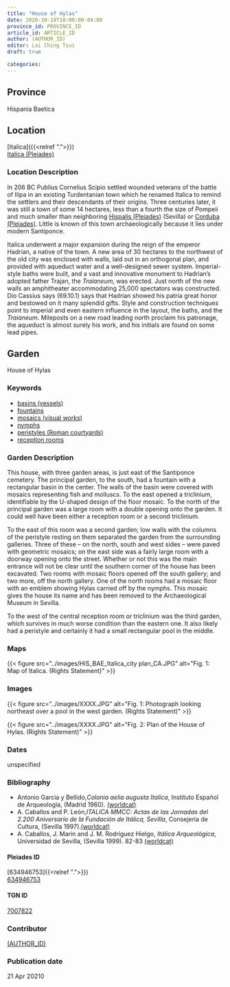 ```yaml
---
title: "House of Hylas"
date: 2020-10-18T10:00:00-04:00
province_id: PROVINCE_ID
article_id: ARTICLE_ID
author: (AUTHOR_ID)
editor: Lai Ching Tsui
draft: true

categories:
---
```


## Province
Hispania Baetica

<!--### Province Description-->

<!-- DESCRIPTION -->


## Location

[Italica]({{<relref ".">}}) \
[Italica (Pleiades)](https://pleiades.stoa.org/places/256231)

### Location Description

In 206 BC Publius Cornelius Scipio settled wounded veterans of the battle of Ilipa in an existing Turdentanian town which he renamed Italica to remind the settlers and their descendants of their origins.  Three centuries later, it was still a town of some 14 hectares, less than a fourth the size of Pompeii and much smaller than neighboring [Hispalis (Pleiades)](https://pleiades.stoa.org/places/256210) (Sevilla) or [Corduba (Pleiades)](https://pleiades.stoa.org/places/256128).  Little is known of this town archaeologically because it lies under modern Santiponce.

Italica underwent a major expansion during the reign of the emperor Hadrian, a native of the town. A new area of 30 hectares to the northwest of the old city was enclosed with walls, laid out in an orthogonal plan, and provided with aqueduct water and a well-designed sewer system. Imperial-style baths were built, and a vast and innovative monument to Hadrian’s adopted father Trajan, the *Traianeum*, was erected.  Just north of the new walls an amphitheater accommodating 25,000 spectators was constructed. Dio Cassius says (69.10.1) says that Hadrian showed his patria great honor and bestowed on it many splendid gifts. Style and construction techniques point to imperial and even eastern influence in the layout, the baths, and the *Traianeum*.  Mileposts on a new road leading north proclaim his patronage, the aqueduct is almost surely his work, and his initials are found on some lead pipes.

## Garden

House of Hylas

### Keywords

- [basins (vessels)](http://vocab.getty.edu/page/aat/300045614)
- [fountains](http://vocab.getty.edu/page/aat/300006179)
- [mosaics (visual works)](http://vocab.getty.edu/page/aat/300015342)
- [nymphs](http://vocab.getty.edu/page/aat/300379159)
- [peristyles (Roman courtyards)](http://vocab.getty.edu/page/aat/300004029)
- [reception rooms](http://vocab.getty.edu/page/aat/300077176)
<!-- [triclinia (rooms)](http://vocab.getty.edu/page/aat/300004359)-->


### Garden Description

This house, with three garden areas, is just east of the Santiponce cemetery.  The principal garden, to the south, had a fountain with a rectangular basin in the center. The walls of the basin were covered with mosaics representing fish and molluscs. To the east opened a triclinium, identifiable by the U-shaped design of the floor mosaic. To the north of the principal garden was a large room with a double opening onto the garden.  It could well have been either a reception room or a second triclinium.  

To the east of this room was a second garden; low walls with the columns of the peristyle resting on them separated the garden from the surrounding galleries.  Three of these – on the north, south and west sides – were paved with geometric mosaics; on the east side was a fairly large room with a doorway opening onto the street.  Whether or not this was the main entrance will not be clear until the southern corner of the house has been excavated.  Two rooms with mosaic floors opened off the south gallery; and two more, off the north gallery.  One of the north rooms had a mosaic floor with an emblem showing Hylas carried off by the nymphs.  This mosaic gives the house its name and has been removed to the Archaeological Museum in Sevilla.

To the west of the central reception room or triclinium was the third garden, which survives in much worse condition than the eastern one. It also likely had a peristyle and certainly it had a small rectangular pool in the middle.  


### Maps

{{< figure src="../images/HIS_BAE_Italica_city plan_CA.JPG" alt="Fig. 1: Map of Italica. (Rights Statement)" >}}

### Images


{{< figure src="../images/XXXX.JPG" alt="Fig. 1: Photograph looking northeast over a pool in the west garden. (Rights Statement)" >}}

{{< figure src="../images/XXXX.JPG" alt="Fig. 2: Plan of the House of Hylas. (Rights Statement)" >}}


### Dates

unspecified

### Bibliography

* Antonio Garcia y Bellido,*Colonia aelia augusta Italica*, Instituto Español de Arqueologia, (Madrid 1960). [(worldcat)](http://www.worldcat.org/oclc/882602957)
* A. Caballos and P. León,*ITALICA MMCC: Actas de las Jornadas del 2.200 Aniversario de la Fundación de Itálica, Sevilla*, Consejeria de Cultura, (Sevilla 1997).[(worldcat)](http://www.worldcat.org/oclc/638777432)
* A. Caballos, J. Marín and J. M. Rodríguez Hielgo, *Itálica Arqueológica*, Universidad de Sevilla, (Sevilla 1999). 82-83 [(worldcat)](http://www.worldcat.org/oclc/916989580)




<!--#### Periodo ID-->

<!-- [PERIODO_ID](https://pleiades.stoa.org/places/PLEIADES_ID) -->

#### Pleiades ID
[634946753]{{<relref ".">}}) \
[634946753](https://pleiades.stoa.org/places/634946753)

#### TGN ID
[7007822](http://vocab.getty.edu/page/tgn/7007822)

### Contributor
[(AUTHOR_ID)](link) <!-- - (ORCID: [xxx](link)) -->

### Publication date

21 Apr 20210